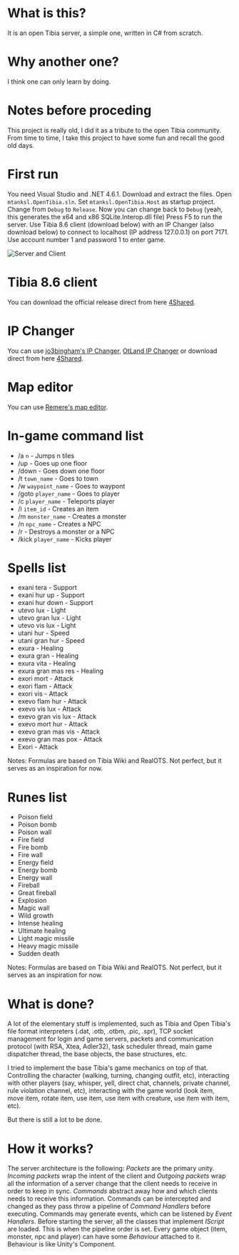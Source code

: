 # What is this?

It is an open Tibia server, a simple one, written in C# from scratch. 

# Why another one?

I think one can only learn by doing. 

# Notes before proceding

This project is really old, I did it as a tribute to the open Tibia community. 
From time to time, I take this project to have some fun and recall the good old days.

# First run

You need Visual Studio and .NET 4.6.1.
Download and extract the files.
Open `mtanksl.OpenTibia.sln`.
Set `mtanksl.OpenTibia.Host` as startup project.
Change from `Debug` to `Release`. 
Now you can change back to `Debug` (yeah, this generates the x64 and x86 SQLite.Interop.dll file)
Press F5 to run the server. 
Use Tibia 8.6 client (download below) with an IP Changer (also download below) to connect to localhost (IP address 127.0.0.1) on port 7171.
Use account number 1 and password 1 to enter game.

![Server and Client](/server.png)

# Tibia 8.6 client

You can download the official release direct from here [4Shared](https://www.4shared.com/s/fVTbjUnjCiq).

# IP Changer 

You can use [jo3bingham's IP Changer](https://github.com/jo3bingham/tibia-ip-changer), [OtLand IP Changer](https://otland.net/threads/otland-ip-changer.134369/) or download direct from here [4Shared](https://www.4shared.com/s/f2VQahgxIiq).

# Map editor

You can use [Remere's map editor](https://github.com/hampusborgos/rme).

# In-game command list

- /a `n` - Jumps n tiles
- /up - Goes up one floor
- /down - Goes down one floor
- /t `town_name` - Goes to town
- /w `waypoint_name` - Goes to waypont
- /goto `player_name` - Goes to player
- /c `player_name` - Teleports player
- /i `item_id` - Creates an item
- /m `monster_name` - Creates a monster
- /n `npc_name` - Creates a NPC
- /r - Destroys a monster or a NPC
- /kick `player_name` - Kicks player

# Spells list
- exani tera - Support
- exani hur up - Support
- exani hur down - Support
- utevo lux - Light
- utevo gran lux - Light
- utevo vis lux - Light
- utani hur - Speed
- utani gran hur - Speed
- exura - Healing
- exura gran - Healing
- exura vita - Healing
- exura gran mas res - Healing
- exori mort - Attack
- exori flam - Attack
- exori vis - Attack
- exevo flam hur - Attack
- exevo vis lux - Attack
- exevo gran vis lux - Attack
- exevo mort hur - Attack
- exevo gran mas vis - Attack
- exevo gran mas pox - Attack
- Exori - Attack

Notes: Formulas are based on Tibia Wiki and RealOTS. Not perfect, but it serves as an inspiration for now.

# Runes list
- Poison field
- Poison bomb
- Poison wall
- Fire field
- Fire bomb
- Fire wall
- Energy field
- Energy bomb
- Energy wall
- Fireball
- Great fireball
- Explosion
- Magic wall
- Wild growth
- Intense healing
- Ultimate healing
- Light magic missile
- Heavy magic missile
- Sudden death

Notes: Formulas are based on Tibia Wiki and RealOTS. Not perfect, but it serves as an inspiration for now.

# What is done?

A lot of the elementary stuff is implemented, such as Tibia and Open Tibia's file format interpreters (.dat, .otb, .otbm, .pic, .spr), TCP socket management for login and game servers, packets and communication protocol (with RSA, Xtea, Adler32), task scheduler thread, main game dispatcher thread, the base objects, the base structures, etc. 

I tried to implement the base Tibia's game mechanics on top of that. Controlling the character (walking, turning, changing outfit, etc), interacting with other players (say, whisper, yell, direct chat, channels, private channel, rule violation channel, etc), interacting with the game world (look item, move item, rotate item, use item, use item with creature, use item with item, etc).

But there is still a lot to be done.

# How it works?

The server architecture is the following: *Packets* are the primary unity. *Incoming packets* wrap the intent of the client and *Outgoing packets* wrap all the information of a server change that the client needs to receive in order to keep in sync. *Commands* abstract away how and which clients needs to receive this information. Commands can be intercepted and changed as they pass throw a pipeline of *Command Handlers* before executing. Commands may generate events, which can be listened by *Event Handlers*. Before starting the server, all the classes that implement *IScript* are loaded. This is when the pipeline order is set. Every game object (item, monster, npc and player) can have some *Behaviour* attached to it. Behaviour is like Unity's Component. 